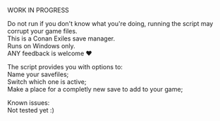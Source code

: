 WORK IN PROGRESS  
  
Do not run if you don't know what you're doing, running the script may corrupt your game files.  
This is a Conan Exiles save manager.  
Runs on Windows only.  
ANY feedback is welcome ❤️  
  
The script provides you with options to:  
Name your savefiles;  
Switch which one is active;  
Make a place for a completly new save to add to your game;  
   
Known issues:  
Not tested yet :)  
